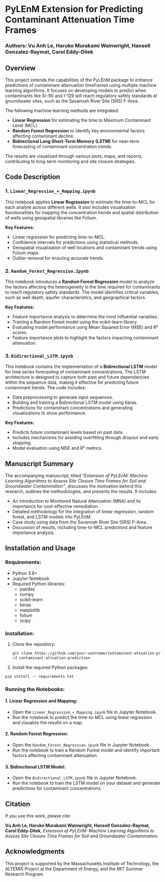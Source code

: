 # PyLEnM Extension for Predicting Contaminant Attenuation Time Frames

### Authors: Vu Anh Le, Haruko Murakami Wainwright, Hansell Gonzalez-Raymat, Carol Eddy-Dilek

## Overview

This project extends the capabilities of the PyLEnM package to enhance predictions of contaminant attenuation timeframes using multiple machine learning algorithms. It focuses on developing models to predict when contaminants like Sr-90 and I-129 will reach regulatory safety standards at groundwater sites, such as the Savannah River Site (SRS) F-Area.

The following machine learning methods are integrated:
- **Linear Regression** for estimating the time to Maximum Contaminant Level (MCL).
- **Random Forest Regression** to identify key environmental factors affecting contaminant decline.
- **Bidirectional Long Short-Term Memory (LSTM)** for near-term forecasting of contaminant concentration trends.

The results are visualized through various plots, maps, and reports, contributing to long-term monitoring and site closure strategies.

## Code Description

### 1. `Linear_Regression_+_Mapping.ipynb`
This notebook applies **Linear Regression** to estimate the time-to-MCL for each analyte across different wells. It also includes visualization functionalities for mapping the concentration trends and spatial distribution of wells using geospatial libraries like Folium.

**Key Features:**
- Linear regression for predicting time-to-MCL.
- Confidence intervals for predictions using statistical methods.
- Geospatial visualization of well locations and contaminant trends using Folium maps.
- Outlier removal for ensuring accurate trends.

### 2. `Random_Forest_Regression.ipynb`
This notebook introduces a **Random Forest Regression** model to analyze the factors affecting the heterogeneity in the time required for contaminants to reach regulatory safety standards. The model identifies critical variables, such as well depth, aquifer characteristics, and geographical factors.

**Key Features:**
- Feature importance analysis to determine the most influential variables.
- Training a Random Forest model using the scikit-learn library.
- Evaluating model performance using Mean Squared Error (MSE) and R² scores.
- Feature importance plots to highlight the factors impacting contaminant attenuation.

### 3. `Bidirectional_LSTM.ipynb`
This notebook contains the implementation of a **Bidirectional LSTM** model for time series forecasting of contaminant concentrations. The LSTM architecture is designed to capture both past and future dependencies within the sequence data, making it effective for predicting future contaminant trends. The code includes:
- Data preprocessing to generate input sequences.
- Building and training a Bidirectional LSTM model using Keras.
- Predictions for contaminant concentrations and generating visualizations to show performance.

**Key Features:**
- Predicts future contaminant levels based on past data.
- Includes mechanisms for avoiding overfitting through dropout and early stopping.
- Model evaluation using MSE and R² metrics.

## Manuscript Summary

The accompanying manuscript, titled _"Extension of PyLEnM: Machine Learning Algorithms to Assess Site Closure Time Frames for Soil and Groundwater Contamination"_, discusses the motivation behind this research, outlines the methodologies, and presents the results. It includes:
- An introduction to Monitored Natural Attenuation (MNA) and its importance for cost-effective remediation.
- Detailed methodology for the integration of linear regression, random forest, and LSTM models into PyLEnM.
- Case study using data from the Savannah River Site (SRS) F-Area.
- Discussion of results, including time-to-MCL predictions and feature importance analysis.

## Installation and Usage

### Requirements:
- Python 3.8+
- Jupyter Notebook
- Required Python libraries: 
  - pandas
  - numpy
  - scikit-learn
  - keras
  - matplotlib
  - folium
  - scipy

### Installation:
1. Clone the repository:
   ```bash
   git clone https://github.com/your-username/contaminant-attuation-prediction.git
   cd contaminant-attuation-prediction
   ```

2. Install the required Python packages:
  ```bash
  pip install -r requirements.txt
  ```

### Running the Notebooks:

#### 1. **Linear Regression and Mapping**:
- Open the `Linear_Regression_+_Mapping.ipynb` file in Jupyter Notebook.
- Run the notebook to predict the time-to-MCL using linear regression and visualize the results on a map.

#### 2. **Random Forest Regression**:
- Open the `Random_Forest_Regression.ipynb` file in Jupyter Notebook.
- Run the notebook to train a Random Forest model and identify important factors affecting contaminant attenuation.

#### 3. **Bidirectional LSTM Model**:
- Open the `Bidirectional_LSTM.ipynb` file in Jupyter Notebook.
- Run the notebook to train the LSTM model on your dataset and generate predictions for contaminant concentrations.

## Citation
If you use this work, please cite:

**Vu Anh Le, Haruko Murakami Wainwright, Hansell Gonzalez-Raymat, Carol Eddy-Dilek**, _Extension of PyLEnM: Machine Learning Algorithms to Assess Site Closure Time Frames for Soil and Groundwater Contamination_.

## Acknowledgments
This project is supported by the Massachusetts Institute of Technology, the ALTEMIS Project at the Department of Energy, and the MIT Summer Research Program.
